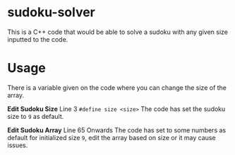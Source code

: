 # sudoku-solver
This is a C++ code that would be able to solve a sudoku with any given size inputted to the code.

# Usage
There is a variable given on the code where you can change the size of the array.

**Edit Sudoku Size**
Line 3 `#define size <size>`
The code has set the sudoku size to `9` as default.

**Edit Sudoku Array**
Line 65 Onwards
The code has set to some numbers as default for initialized size `9`, edit the array based on size or it may cause issues.

